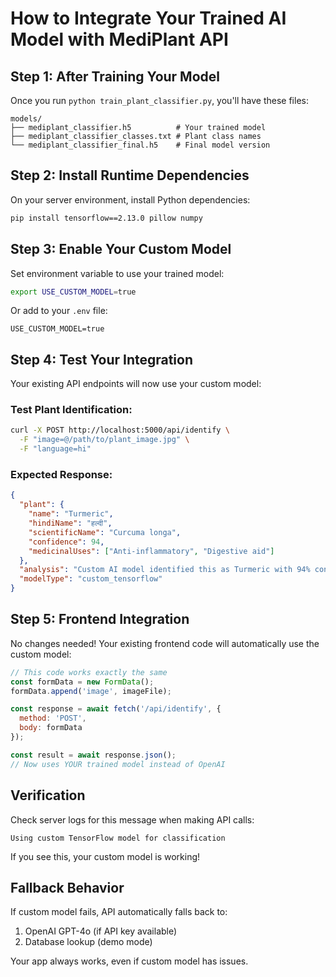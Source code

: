 # How to Integrate Your Trained AI Model with MediPlant API

## Step 1: After Training Your Model

Once you run `python train_plant_classifier.py`, you'll have these files:
```
models/
├── mediplant_classifier.h5          # Your trained model
├── mediplant_classifier_classes.txt # Plant class names
└── mediplant_classifier_final.h5    # Final model version
```

## Step 2: Install Runtime Dependencies

On your server environment, install Python dependencies:
```bash
pip install tensorflow==2.13.0 pillow numpy
```

## Step 3: Enable Your Custom Model

Set environment variable to use your trained model:
```bash
export USE_CUSTOM_MODEL=true
```

Or add to your `.env` file:
```
USE_CUSTOM_MODEL=true
```

## Step 4: Test Your Integration

Your existing API endpoints will now use your custom model:

### Test Plant Identification:
```bash
curl -X POST http://localhost:5000/api/identify \
  -F "image=@/path/to/plant_image.jpg" \
  -F "language=hi"
```

### Expected Response:
```json
{
  "plant": {
    "name": "Turmeric",
    "hindiName": "हल्दी",
    "scientificName": "Curcuma longa", 
    "confidence": 94,
    "medicinalUses": ["Anti-inflammatory", "Digestive aid"]
  },
  "analysis": "Custom AI model identified this as Turmeric with 94% confidence",
  "modelType": "custom_tensorflow"
}
```

## Step 5: Frontend Integration

No changes needed! Your existing frontend code will automatically use the custom model:

```javascript
// This code works exactly the same
const formData = new FormData();
formData.append('image', imageFile);

const response = await fetch('/api/identify', {
  method: 'POST', 
  body: formData
});

const result = await response.json();
// Now uses YOUR trained model instead of OpenAI
```

## Verification

Check server logs for this message when making API calls:
```
Using custom TensorFlow model for classification
```

If you see this, your custom model is working!

## Fallback Behavior

If custom model fails, API automatically falls back to:
1. OpenAI GPT-4o (if API key available)
2. Database lookup (demo mode)

Your app always works, even if custom model has issues.